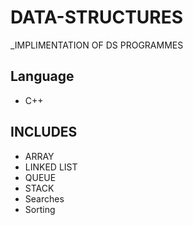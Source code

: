 # DATA-STRUCTURES

_IMPLIMENTATION OF DS PROGRAMMES
## Language

- C++

## INCLUDES

  - ARRAY
  - LINKED LIST
  - QUEUE
  - STACK
  - Searches
  - Sorting
  

